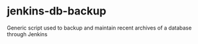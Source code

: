 # jenkins-db-backup
Generic script used to backup and maintain recent archives of a database through Jenkins
